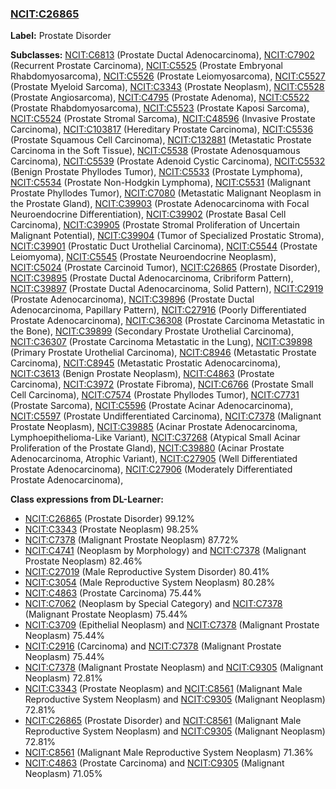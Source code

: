 
### [NCIT:C26865](http://purl.obolibrary.org/obo/NCIT_C26865)
**Label:** Prostate Disorder

**Subclasses:** [NCIT:C6813](http://purl.obolibrary.org/obo/NCIT_C6813) (Prostate Ductal Adenocarcinoma), [NCIT:C7902](http://purl.obolibrary.org/obo/NCIT_C7902) (Recurrent Prostate Carcinoma), [NCIT:C5525](http://purl.obolibrary.org/obo/NCIT_C5525) (Prostate Embryonal Rhabdomyosarcoma), [NCIT:C5526](http://purl.obolibrary.org/obo/NCIT_C5526) (Prostate Leiomyosarcoma), [NCIT:C5527](http://purl.obolibrary.org/obo/NCIT_C5527) (Prostate Myeloid Sarcoma), [NCIT:C3343](http://purl.obolibrary.org/obo/NCIT_C3343) (Prostate Neoplasm), [NCIT:C5528](http://purl.obolibrary.org/obo/NCIT_C5528) (Prostate Angiosarcoma), [NCIT:C4795](http://purl.obolibrary.org/obo/NCIT_C4795) (Prostate Adenoma), [NCIT:C5522](http://purl.obolibrary.org/obo/NCIT_C5522) (Prostate Rhabdomyosarcoma), [NCIT:C5523](http://purl.obolibrary.org/obo/NCIT_C5523) (Prostate Kaposi Sarcoma), [NCIT:C5524](http://purl.obolibrary.org/obo/NCIT_C5524) (Prostate Stromal Sarcoma), [NCIT:C48596](http://purl.obolibrary.org/obo/NCIT_C48596) (Invasive Prostate Carcinoma), [NCIT:C103817](http://purl.obolibrary.org/obo/NCIT_C103817) (Hereditary Prostate Carcinoma), [NCIT:C5536](http://purl.obolibrary.org/obo/NCIT_C5536) (Prostate Squamous Cell Carcinoma), [NCIT:C132881](http://purl.obolibrary.org/obo/NCIT_C132881) (Metastatic Prostate Carcinoma in the Soft Tissue), [NCIT:C5538](http://purl.obolibrary.org/obo/NCIT_C5538) (Prostate Adenosquamous Carcinoma), [NCIT:C5539](http://purl.obolibrary.org/obo/NCIT_C5539) (Prostate Adenoid Cystic Carcinoma), [NCIT:C5532](http://purl.obolibrary.org/obo/NCIT_C5532) (Benign Prostate Phyllodes Tumor), [NCIT:C5533](http://purl.obolibrary.org/obo/NCIT_C5533) (Prostate Lymphoma), [NCIT:C5534](http://purl.obolibrary.org/obo/NCIT_C5534) (Prostate Non-Hodgkin Lymphoma), [NCIT:C5531](http://purl.obolibrary.org/obo/NCIT_C5531) (Malignant Prostate Phyllodes Tumor), [NCIT:C7080](http://purl.obolibrary.org/obo/NCIT_C7080) (Metastatic Malignant Neoplasm in the Prostate Gland), [NCIT:C39903](http://purl.obolibrary.org/obo/NCIT_C39903) (Prostate Adenocarcinoma with Focal Neuroendocrine Differentiation), [NCIT:C39902](http://purl.obolibrary.org/obo/NCIT_C39902) (Prostate Basal Cell Carcinoma), [NCIT:C39905](http://purl.obolibrary.org/obo/NCIT_C39905) (Prostate Stromal Proliferation of Uncertain Malignant Potential), [NCIT:C39904](http://purl.obolibrary.org/obo/NCIT_C39904) (Tumor of Specialized Prostatic Stroma), [NCIT:C39901](http://purl.obolibrary.org/obo/NCIT_C39901) (Prostatic Duct Urothelial Carcinoma), [NCIT:C5544](http://purl.obolibrary.org/obo/NCIT_C5544) (Prostate Leiomyoma), [NCIT:C5545](http://purl.obolibrary.org/obo/NCIT_C5545) (Prostate Neuroendocrine Neoplasm), [NCIT:C5024](http://purl.obolibrary.org/obo/NCIT_C5024) (Prostate Carcinoid Tumor), [NCIT:C26865](http://purl.obolibrary.org/obo/NCIT_C26865) (Prostate Disorder), [NCIT:C39895](http://purl.obolibrary.org/obo/NCIT_C39895) (Prostate Ductal Adenocarcinoma, Cribriform Pattern), [NCIT:C39897](http://purl.obolibrary.org/obo/NCIT_C39897) (Prostate Ductal Adenocarcinoma, Solid Pattern), [NCIT:C2919](http://purl.obolibrary.org/obo/NCIT_C2919) (Prostate Adenocarcinoma), [NCIT:C39896](http://purl.obolibrary.org/obo/NCIT_C39896) (Prostate Ductal Adenocarcinoma, Papillary Pattern), [NCIT:C27916](http://purl.obolibrary.org/obo/NCIT_C27916) (Poorly Differentiated Prostate Adenocarcinoma), [NCIT:C36308](http://purl.obolibrary.org/obo/NCIT_C36308) (Prostate Carcinoma Metastatic in the Bone), [NCIT:C39899](http://purl.obolibrary.org/obo/NCIT_C39899) (Secondary Prostate Urothelial Carcinoma), [NCIT:C36307](http://purl.obolibrary.org/obo/NCIT_C36307) (Prostate Carcinoma Metastatic in the Lung), [NCIT:C39898](http://purl.obolibrary.org/obo/NCIT_C39898) (Primary Prostate Urothelial Carcinoma), [NCIT:C8946](http://purl.obolibrary.org/obo/NCIT_C8946) (Metastatic Prostate Carcinoma), [NCIT:C8945](http://purl.obolibrary.org/obo/NCIT_C8945) (Metastatic Prostatic Adenocarcinoma), [NCIT:C3613](http://purl.obolibrary.org/obo/NCIT_C3613) (Benign Prostate Neoplasm), [NCIT:C4863](http://purl.obolibrary.org/obo/NCIT_C4863) (Prostate Carcinoma), [NCIT:C3972](http://purl.obolibrary.org/obo/NCIT_C3972) (Prostate Fibroma), [NCIT:C6766](http://purl.obolibrary.org/obo/NCIT_C6766) (Prostate Small Cell Carcinoma), [NCIT:C7574](http://purl.obolibrary.org/obo/NCIT_C7574) (Prostate Phyllodes Tumor), [NCIT:C7731](http://purl.obolibrary.org/obo/NCIT_C7731) (Prostate Sarcoma), [NCIT:C5596](http://purl.obolibrary.org/obo/NCIT_C5596) (Prostate Acinar Adenocarcinoma), [NCIT:C5597](http://purl.obolibrary.org/obo/NCIT_C5597) (Prostate Undifferentiated Carcinoma), [NCIT:C7378](http://purl.obolibrary.org/obo/NCIT_C7378) (Malignant Prostate Neoplasm), [NCIT:C39885](http://purl.obolibrary.org/obo/NCIT_C39885) (Acinar Prostate Adenocarcinoma, Lymphoepithelioma-Like Variant), [NCIT:C37268](http://purl.obolibrary.org/obo/NCIT_C37268) (Atypical Small Acinar Proliferation of the Prostate Gland), [NCIT:C39880](http://purl.obolibrary.org/obo/NCIT_C39880) (Acinar Prostate Adenocarcinoma, Atrophic Variant), [NCIT:C27905](http://purl.obolibrary.org/obo/NCIT_C27905) (Well Differentiated Prostate Adenocarcinoma), [NCIT:C27906](http://purl.obolibrary.org/obo/NCIT_C27906) (Moderately Differentiated Prostate Adenocarcinoma), 

**Class expressions from DL-Learner:**

- [NCIT:C26865](http://purl.obolibrary.org/obo/NCIT_C26865) (Prostate Disorder) 99.12%
- [NCIT:C3343](http://purl.obolibrary.org/obo/NCIT_C3343) (Prostate Neoplasm) 98.25%
- [NCIT:C7378](http://purl.obolibrary.org/obo/NCIT_C7378) (Malignant Prostate Neoplasm) 87.72%
- [NCIT:C4741](http://purl.obolibrary.org/obo/NCIT_C4741) (Neoplasm by Morphology) and [NCIT:C7378](http://purl.obolibrary.org/obo/NCIT_C7378) (Malignant Prostate Neoplasm) 82.46%
- [NCIT:C27019](http://purl.obolibrary.org/obo/NCIT_C27019) (Male Reproductive System Disorder) 80.41%
- [NCIT:C3054](http://purl.obolibrary.org/obo/NCIT_C3054) (Male Reproductive System Neoplasm) 80.28%
- [NCIT:C4863](http://purl.obolibrary.org/obo/NCIT_C4863) (Prostate Carcinoma) 75.44%
- [NCIT:C7062](http://purl.obolibrary.org/obo/NCIT_C7062) (Neoplasm by Special Category) and [NCIT:C7378](http://purl.obolibrary.org/obo/NCIT_C7378) (Malignant Prostate Neoplasm) 75.44%
- [NCIT:C3709](http://purl.obolibrary.org/obo/NCIT_C3709) (Epithelial Neoplasm) and [NCIT:C7378](http://purl.obolibrary.org/obo/NCIT_C7378) (Malignant Prostate Neoplasm) 75.44%
- [NCIT:C2916](http://purl.obolibrary.org/obo/NCIT_C2916) (Carcinoma) and [NCIT:C7378](http://purl.obolibrary.org/obo/NCIT_C7378) (Malignant Prostate Neoplasm) 75.44%
- [NCIT:C7378](http://purl.obolibrary.org/obo/NCIT_C7378) (Malignant Prostate Neoplasm) and [NCIT:C9305](http://purl.obolibrary.org/obo/NCIT_C9305) (Malignant Neoplasm) 72.81%
- [NCIT:C3343](http://purl.obolibrary.org/obo/NCIT_C3343) (Prostate Neoplasm) and [NCIT:C8561](http://purl.obolibrary.org/obo/NCIT_C8561) (Malignant Male Reproductive System Neoplasm) and [NCIT:C9305](http://purl.obolibrary.org/obo/NCIT_C9305) (Malignant Neoplasm) 72.81%
- [NCIT:C26865](http://purl.obolibrary.org/obo/NCIT_C26865) (Prostate Disorder) and [NCIT:C8561](http://purl.obolibrary.org/obo/NCIT_C8561) (Malignant Male Reproductive System Neoplasm) and [NCIT:C9305](http://purl.obolibrary.org/obo/NCIT_C9305) (Malignant Neoplasm) 72.81%
- [NCIT:C8561](http://purl.obolibrary.org/obo/NCIT_C8561) (Malignant Male Reproductive System Neoplasm) 71.36%
- [NCIT:C4863](http://purl.obolibrary.org/obo/NCIT_C4863) (Prostate Carcinoma) and [NCIT:C9305](http://purl.obolibrary.org/obo/NCIT_C9305) (Malignant Neoplasm) 71.05%


